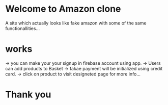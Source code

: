 # Welcome to Amazon clone

A site which actually looks like fake amazon with some of 
the same functionallities...

# works

-> you can make your your signup in firebase account using app.
-> Users can add products to Basket
-> fakae payment will be initialized using credit card.
-> click on product to visit designeted page for more info...

# Thank you
